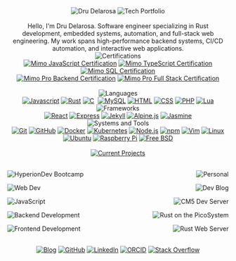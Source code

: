 <!-- (c) dntstck 2025 -->
<!-- Header -->
<div align="center"><img alt="Dru Delarosa" src="https://img.shields.io/badge/-%20%20Dru%20Delarosa%20%20-E95420">
  <img alt="Tech Portfolio" src="https://img.shields.io/badge/-Tech%20Portfolio-2C001E"></div><br>
<!-- About Me -->
<div align="center">
Hello, I'm Dru Delarosa. Software engineer specializing in Rust development, embedded systems, automation, and full-stack web engineering. My work spans high-performance backend systems, CI/CD automation, and interactive web applications.
</div>
<!-- Certifications -->
<div align="center"> <img alt="Certifications" src="https://img.shields.io/badge/-Certifications-E95420"><br>
<a href="/certs/drudelarosa-javascript.pdf" target="_blank"><img alt="Mimo JavaScript Certification" src="https://img.shields.io/badge/-[Mimo]%20JavaScript-2C001E?logo=javascript&logoColor=E95420"></a> <a href="/certs/drudelarosa-typescript.pdf" target="_blank"><img alt="Mimo TypeScript Certification" src="https://img.shields.io/badge/-[Mimo]%20TypeScript-2C001E?logo=typescript"></a>   <a href="/certs/drudelarosa-sql.pdf" target="_blank"><img alt="Mimo SQL Certification" src="https://img.shields.io/badge/-[Mimo]%20MySql-2C001E?logo=mysql"> </a> <br>
<a href="/certs/drudelarosa-backend.pdf" target="_blank"><img alt="Mimo Pro Backend Certification" src="https://img.shields.io/badge/-[Mimo%20Pro]%20Backend%20Development-2C001E?logo=nodedotjs"></a> <a href="/certs/drudelarosa-fullstack.pdf" target="_blank"><img alt="Mimo Pro Full Stack Certification" src="https://img.shields.io/badge/-[Mimo%20Pro]%20Full%20Stack%20Development-2C001E?logo=react"> </a> </div><br>
<!-- Languages -->
<div align="center">
 <img alt="Languages" src="https://img.shields.io/badge/-Languages-E95420"><br>
<a href="https://developer.mozilla.org/en-US/docs/Web/JavaScript" target="_blank"><img alt="Javascript" src="https://img.shields.io/badge/-JavaScript-181717?style=flat-square&logo=javascript"></a> <a href="https://rust-lang.org" target="_blank"><img alt="Rust" src="https://img.shields.io/badge/-Rust-181717?style=flat-square&logo=rust"></a>  <a href="https://www.w3schools.com/c/c_intro.php" target="_blank"><img alt="C" src="https://img.shields.io/badge/-C-181717?style=flat-square&logo=c&logoColor=5C6BC0"></a> <a href="https://www.typescriptlang.org/" target="_blank"><img alt="" src="https://img.shields.io/badge/-TypeScript-181717?style=flat-square&logo=typescript"></a> <a href="https://www.mysql.com/" target="_blank"><img alt="MySQL" src="https://img.shields.io/badge/-MySQL-181717?style=flat-square&logo=mysql"></a> <a href="https://developer.mozilla.org/en-US/docs/Web/HTML" target="_blank"><img alt="HTML" src="https://img.shields.io/badge/HTML-181717?style=flat-square&logo=html5"></a> <a href="https://developer.mozilla.org/en-US/docs/Web/CSS" target="_blank"><img alt="CSS" src="https://img.shields.io/badge/CSS-181717?style=flat-square&logo=css3&logoColor=2999F9"></a> <a href="https://www.php.net/" target="_blank"><img alt="PHP" src="https://img.shields.io/badge/PHP-181717?style=flat-square&logo=php"></a> <a href="https://lua.org" target="_blank"><img alt="Lua" src="https://img.shields.io/badge/Lua-181717?style=flat-square&logo=lua&logoColor=009F99"></a><br>
<!-- Frameworks -->
<img alt="Frameworks" src="https://img.shields.io/badge/-Frameworks-2C001E"><br>
 <a href="https://react.dev" target="_blank"><img alt="React" src="https://img.shields.io/badge/-React-181717?style=flat-square&logo=react"></a> <a href="https://expressjs.com" target="_blank"><img alt="Express" src="https://img.shields.io/badge/-Express-181717?style=flat-square&logo=express"></a> <a href="https://jekyllrb.com" target="_blank"><img alt="Jekyll" src="https://img.shields.io/badge/-Jekyll-181717?style=flat-square&logo=jekyll"></a> <a href="https://alpinejs.dev" target="_blank"><img alt="Alpine.js" src="https://img.shields.io/badge/-Alpine.js-181717?style=flat-square&logo=alpinedotjs"></a> <a href="https://jasmine.github.io/" target="_blank"><img alt="Jasmine" src="https://img.shields.io/badge/-Jasmine-181717?style=flat-square&logo=jasmine"></a> <br>
<!-- Systems & Tools -->
 <img alt="Systems and Tools" src="https://img.shields.io/badge/-Systems%20%26%20Tools-E95420"><br>
 <a href="https://git-scm.com" target="_blank"><img alt="Git" src="https://img.shields.io/badge/-Git-181717?style=flat-square&logo=git"></a> <a href="https://github.com" target="_blank"><img alt="GitHub" src="https://img.shields.io/badge/-GitHub-181717?style=flat-square&logo=github"></a> <a href="https://docker.com" target="_blank"><img alt="Docker" src="https://img.shields.io/badge/-Docker-181717?style=flat-square&logo=docker"></a> <a href="https://kubernetes.io" target="_blank"><img alt="Kubernetes" src="https://img.shields.io/badge/-Kubernetes-181717?style=flat-square&logo=kubernetes"></a> 
 <a href="https://nodejs.org" target="_blank"><img alt="Node.js" src="https://img.shields.io/badge/-Node.js-181717?style=flat-square&logo=nodedotjs"></a> <a href="https://npmjs.com" target="_blank"><img alt="npm" src="https://img.shields.io/badge/-npm-181717?style=flat-square&logo=npm"></a> <a href="https://vim.org" target="_blank"><img alt="Vim" src="https://img.shields.io/badge/Vim-181717?style=flat-square&logo=vim&logoColor=A6CE39"></a> <a href="https://linux.org" target="_blank"><img alt="Linux" src="https://img.shields.io/badge/Linux-181717?style=flat-square&logo=linux&logoColor=white"></a> <a href="https://ubuntu.com" target="_blank"><img alt="Ubuntu" src="https://img.shields.io/badge/Ubuntu-181717?style=flat-square&logo=ubuntu"></a> <a href="https://raspberrypi.org" target="_blank"><img alt="Raspberry Pi" src="https://img.shields.io/badge/-Raspberry%20Pi-181717?style=flat-square&logo=Raspberry-Pi&logoColor=C51A4A"></a> <a href="https://freebsd.org" target="_blank"><img alt="Free BSD" src="https://img.shields.io/badge/-FreeBSD-181717?style=flat-square&logo=freebsd&logoColor=maroon"></a> 
</div>
<!-- Projects -->
<br>
<div align="center"><a href="https://github.com/dntstck?tab=repositories" target="_blank"><img alt="Current Projects" src="https://img.shields.io/badge/-%20%20Projects%20%20-2C001E?&logo=git&logoColor=white"></a></div><br>

<img alt="HyperionDev Bootcamp" src="https://img.shields.io/badge/-Web%20Development%20@%20HyperionDev-FE7A16" align="left"><a href="https://hyperiondev.com" target="_blank"></a> <img alt="Personal" src="https://img.shields.io/badge/-Personal-FE7A16?" align="right"></a><br>

<a href="/hyperiondev/webdev/" target="_blank"><img alt="Web Dev" src="https://img.shields.io/badge/-Web%20Development%20Fundamentals-151515" align="left"></a><a href="https://dntstck.github.io/blog" target="_blank"><img alt="Dev Blog" src="https://img.shields.io/badge/-Developer%20Blog-151515?" align="right"></a><br>

<a href="/hyperiondev/javascript/" target="_blank"><img alt="JavaScript" src="https://img.shields.io/badge/-JavaScript-151515" align="left"></a><a href="https://dntstck.github.io/blog/cm5" target="_blank"><img alt="CM5 Dev Server" src="https://img.shields.io/badge/-Compute%20Module%205%20Dev%20Server-151515?" align="right"></a><br>

<a href="/hyperiondev/backend/" target="_blank"><img alt="Backend Development" src="https://img.shields.io/badge/-Backend%20Development-151515" align="left"></a><a href="https://github.com/dntstck/picosystem-sdk-rs" target="_blank"><img alt="Rust on the PicoSystem" src="https://img.shields.io/badge/-Rust%20on%20the%20PicoSystem-151515?" align="right"></a><br>

<a href="/hyperiondev/backend/" target="_blank"><img alt="Frontend Development" src="https://img.shields.io/badge/-Frontend%20Development-151515" align="left"></a><a href="https://github.com/dntstck/rust-web-server" target="_blank"><img alt="Rust Web Server" src="https://img.shields.io/badge/-Rust%20Web%20Server-151515?" align="right"></a><br>
<!-- Footer -->
<br>
<div align="center">
<a href="https://dntstck.github.io/blog" target="_blank"><img alt="Blog" src="https://img.shields.io/badge/-Developer%20Blog-DD4814?style=flat-square&logo=github&logoColor=black"></a> <a href="https://github.com/dntstck" target="_blank"><img alt="GitHub" src="https://img.shields.io/badge/-@dntstck-181717?style=flat-square&logo=GitHub&logoColor=white"></a> <a href="https://www.linkedin.com/in/drudelarosa" target="_blank"><img alt="LinkedIn" src="https://img.shields.io/badge/-LinkedIn-0077B5?style=flat-square&logo=Linkedin&logoColor=white"></a> <a href="https://orcid.org/0009-0003-6755-7655" target="_blank"><img alt="ORCID" src="https://img.shields.io/badge/-ORCID-A6CE39?style=flat-square&logo=ORCID&logoColor=white"></a> <a href="https://stackoverflow.com/users/28874348/dru-delarosa" target="_blank"><img alt="Stack Overflow" src="https://img.shields.io/badge/-Stack%20Overflow-FE7A16?style=flat-square&logo=Stack-Overflow&logoColor=white"></a></div>
